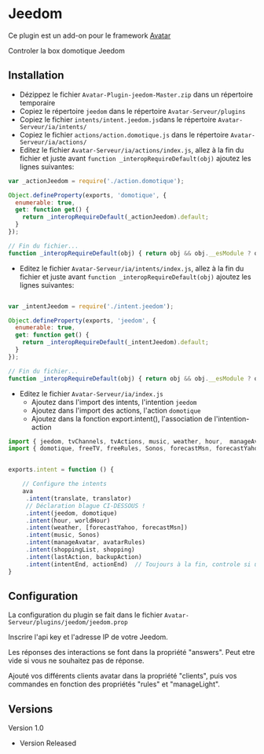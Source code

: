 Jeedom
=========

Ce plugin est un add-on pour le framework [Avatar](https://github.com/Spikharpax/Avatar-Serveur)

Controler la box domotique Jeedom


## Installation

- Dézippez le fichier `Avatar-Plugin-jeedom-Master.zip` dans un répertoire temporaire
- Copiez le répertoire `jeedom` dans le répertoire `Avatar-Serveur/plugins`
- Copiez le fichier `intents/intent.jeedom.js`dans le répertoire `Avatar-Serveur/ia/intents/`
- Copiez le fichier `actions/action.domotique.js` dans le répertoire `Avatar-Serveur/ia/actions/`
- Editez le fichier `Avatar-Serveur/ia/actions/index.js`, allez à la fin du fichier et juste avant `function _interopRequireDefault(obj)` ajoutez les lignes suivantes:

```javascript
var _actionJeedom = require('./action.domotique');

Object.defineProperty(exports, 'domotique', {
  enumerable: true,
  get: function get() {
    return _interopRequireDefault(_actionJeedom).default;
  }
});

// Fin du fichier...
function _interopRequireDefault(obj) { return obj && obj.__esModule ? obj : { default: obj }; }
```

- Editez le fichier `Avatar-Serveur/ia/intents/index.js`, allez à la fin du fichier et juste avant `function _interopRequireDefault(obj)` ajoutez les lignes suivantes:

```javascript

var _intentJeedom = require('./intent.jeedom');

Object.defineProperty(exports, 'jeedom', {
  enumerable: true,
  get: function get() {
    return _interopRequireDefault(_intentJeedom).default;
  }
});

// Fin du fichier...
function _interopRequireDefault(obj) { return obj && obj.__esModule ? obj : { default: obj }; }
```

- Editez le fichier `Avatar-Serveur/ia/index.js`
	- Ajoutez dans l'import des intents, l'intention `jeedom`
	- Ajoutez dans l'import des actions, l'action `domotique`
	- Ajoutez dans la fonction export.intent(), l'association de l'intention-action

```javascript
import { jeedom, tvChannels, tvActions, music, weather, hour,  manageAvatar, shoppingList, translate, lastAction, intentEnd} from './intents';
import { domotique, freeTV, freeRules, Sonos, forecastMsn, forecastYahoo, worldHour, avatarRules, shopping, translator, backupAction, actionEnd} from './actions';


exports.intent = function () {

	// Configure the intents
	ava
	 .intent(translate, translator)
	 // Déclaration blague CI-DESSOUS !
	 .intent(jeedom, domotique)
	 .intent(hour, worldHour)
	 .intent(weather, [forecastYahoo, forecastMsn])
	 .intent(music, Sonos)
	 .intent(manageAvatar, avatarRules)
	 .intent(shoppingList, shopping)
	 .intent(lastAction, backupAction)
	 .intent(intentEnd, actionEnd)  // Toujours à la fin, controle si une règle est passée
}
```


## Configuration
La configuration du plugin se fait dans le fichier `Avatar-Serveur/plugins/jeedom/jeedom.prop`

Inscrire l'api key et l'adresse IP de votre Jeedom.

Les réponses des interactions se font dans la propriété "answers". Peut etre vide si vous ne souhaitez pas de réponse.

Ajouté vos différents clients avatar dans la propriété "clients", puis vos commandes en fonction des propriétés "rules" et "manageLight".
   
## Versions
Version 1.0 
- Version Released

